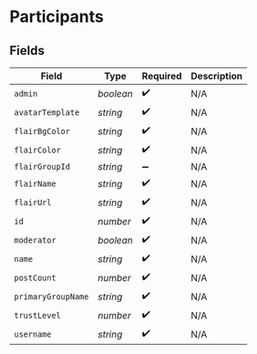 # Participants


## Fields

| Field              | Type               | Required           | Description        |
| ------------------ | ------------------ | ------------------ | ------------------ |
| `admin`            | *boolean*          | :heavy_check_mark: | N/A                |
| `avatarTemplate`   | *string*           | :heavy_check_mark: | N/A                |
| `flairBgColor`     | *string*           | :heavy_check_mark: | N/A                |
| `flairColor`       | *string*           | :heavy_check_mark: | N/A                |
| `flairGroupId`     | *string*           | :heavy_minus_sign: | N/A                |
| `flairName`        | *string*           | :heavy_check_mark: | N/A                |
| `flairUrl`         | *string*           | :heavy_check_mark: | N/A                |
| `id`               | *number*           | :heavy_check_mark: | N/A                |
| `moderator`        | *boolean*          | :heavy_check_mark: | N/A                |
| `name`             | *string*           | :heavy_check_mark: | N/A                |
| `postCount`        | *number*           | :heavy_check_mark: | N/A                |
| `primaryGroupName` | *string*           | :heavy_check_mark: | N/A                |
| `trustLevel`       | *number*           | :heavy_check_mark: | N/A                |
| `username`         | *string*           | :heavy_check_mark: | N/A                |